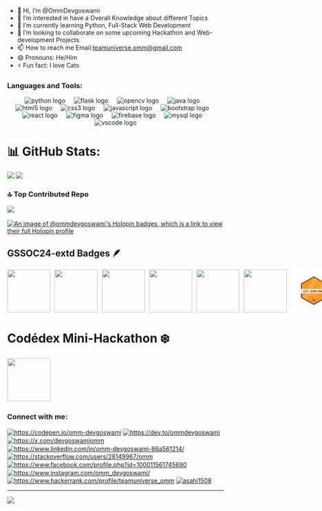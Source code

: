 - 👋 Hi, I’m @OmmDevgoswami
- 👀 I’m interested in have a Overall Knowledge about different Topics
- 🌱 I’m currently learning Python, Full-Stack Web Development
- 💞️ I’m looking to collaborate on some upcoming Hackathon and Web-development Projects
- 📫 How to reach me Email:teamuniverse.omm@gmail.com
- 😄 Pronouns: He/Him
- ⚡ Fun fact: I love Cats

<h3 align="left">Languages and Tools:</h3>
<div align="center">
  <img src="https://cdn.jsdelivr.net/gh/devicons/devicon/icons/python/python-original.svg" height="30" alt="python logo"  />
  <img width="12" />
  <img src="https://cdn.jsdelivr.net/gh/devicons/devicon/icons/flask/flask-original.svg" height="30" alt="flask logo"  />
  <img width="12" />
  <img src="https://cdn.jsdelivr.net/gh/devicons/devicon/icons/opencv/opencv-original.svg" height="30" alt="opencv logo"  />
  <img width="12" />
  <img src="https://cdn.jsdelivr.net/gh/devicons/devicon/icons/java/java-original.svg" height="30" alt="java logo"  />
  <img width="12" />
  <img src="https://cdn.jsdelivr.net/gh/devicons/devicon/icons/html5/html5-original.svg" height="30" alt="html5 logo"  />
  <img width="12" />
  <img src="https://cdn.jsdelivr.net/gh/devicons/devicon/icons/css3/css3-original.svg" height="30" alt="css3 logo"  />
  <img width="12" />
  <img src="https://cdn.jsdelivr.net/gh/devicons/devicon/icons/javascript/javascript-original.svg" height="30" alt="javascript logo"  />
  <img width="12" />
  <img src="https://cdn.jsdelivr.net/gh/devicons/devicon/icons/bootstrap/bootstrap-original.svg" height="30" alt="bootstrap logo"  />
  <img width="12" />
  <img src="https://cdn.jsdelivr.net/gh/devicons/devicon/icons/react/react-original.svg" height="30" alt="react logo"  />
  <img width="12" />
  <img src="https://cdn.jsdelivr.net/gh/devicons/devicon/icons/figma/figma-original.svg" height="30" alt="figma logo"  />
  <img width="12" />
  <img src="https://cdn.jsdelivr.net/gh/devicons/devicon/icons/firebase/firebase-plain.svg" height="30" alt="firebase logo"  />
  <img width="12" />
  <img src="https://cdn.jsdelivr.net/gh/devicons/devicon/icons/mysql/mysql-original.svg" height="30" alt="mysql logo"  />
  <img width="12" />
  <img src="https://cdn.jsdelivr.net/gh/devicons/devicon/icons/vscode/vscode-original.svg" height="30" alt="vscode logo"  />
</div>

# 📊 GitHub Stats:
![](https://github-readme-stats.vercel.app/api?username=OmmDevgoswami&theme=aura&hide_border=false&include_all_commits=true&count_private=true)
![](https://github-readme-stats.vercel.app/api/top-langs/?username=OmmDevgoswami&theme=aura&hide_border=false&include_all_commits=true&count_private=true&layout=compact)

### 🔝 Top Contributed Repo
![](https://github-contributor-stats.vercel.app/api?username=OmmDevgoswami&limit=5&theme=dark&combine_all_yearly_contributions=true)

<!---
OmmDevgoswami/OmmDevgoswami is a ✨ special ✨ repository because its `README.md` (this file) appears on your GitHub profile.
You can click the Preview link to take a look at your changes.
--->
[![An image of @ommdevgoswami's Holopin badges, which is a link to view their full Holopin profile](https://holopin.me/ommdevgoswami)](https://holopin.io/@ommdevgoswami)

## GSSOC24-extd Badges 🪶
<div style='display:flex; align-items:center; gap: 10px;' align='center'>
<img src="https://res.cloudinary.com/deuwunijk/image/upload/v1729841812/Postman_Badge_pgp7of.png" width="100px" height="100px" />
  <img src="https://res.cloudinary.com/deuwunijk/image/upload/v1729841824/Explorer_Badge_pfgywg.png" width="100px" height="100px" />
  <img src="https://res.cloudinary.com/deuwunijk/image/upload/v1729841837/Adventurer_Badge_zjypmc.png" width="100px" height="100px" />
  <img src="https://res.cloudinary.com/deuwunijk/image/upload/v1729841849/Trailblazer_Badge_xsahng.png" width="100px" height="100px" />
  <img src="https://res.cloudinary.com/deuwunijk/image/upload/v1729841860/Summit_Seeker_Badge_ska1lq.png" width="100px" height="100px" />
  <img src="https://res.cloudinary.com/deuwunijk/image/upload/v1729841868/Champion_Badge_plojtc.png" width="100px" height="100px" />
  <img src="https://raw.githubusercontent.com/GSSoC24/Contributor/refs/heads/main/assets/Git%20Explorer.png" width="100px" height="100px" />
</details>
</div>

# Codédex Mini-Hackathon ❄️
<div style='display:flex; align-items:center; gap: 10px;' align='center'>
  <a href="https://www.credential.net/27297933-623d-4b02-9476-b70e8526f28f#acc.jYtZAmTo" style="text-decoration:none">
    <img src="https://i.postimg.cc/jSbkW21W/8318922e-e125-41a7-ab45-7f7f0670fa50.png" width="100px" height="100px" />
  </a>
</div>

<h3 align="left">Connect with me:</h3>
<p align="left">
<a href="https://codepen.io/https://codepen.io/omm-devgoswami" target="blank"><img align="center" src="https://raw.githubusercontent.com/rahuldkjain/github-profile-readme-generator/master/src/images/icons/Social/codepen.svg" alt="https://codepen.io/omm-devgoswami" height="30" width="40" /></a>
<a href="https://dev.to/https://dev.to/ommdevgoswami" target="blank"><img align="center" src="https://raw.githubusercontent.com/rahuldkjain/github-profile-readme-generator/master/src/images/icons/Social/devto.svg" alt="https://dev.to/ommdevgoswami" height="30" width="40" /></a>
<a href="https://twitter.com/https://x.com/devgoswamiomm" target="blank"><img align="center" src="https://raw.githubusercontent.com/rahuldkjain/github-profile-readme-generator/master/src/images/icons/Social/twitter.svg" alt="https://x.com/devgoswamiomm" height="30" width="40" /></a>
<a href="https://linkedin.com/in/https://www.linkedin.com/in/omm-devgoswami-86a561214/" target="blank"><img align="center" src="https://raw.githubusercontent.com/rahuldkjain/github-profile-readme-generator/master/src/images/icons/Social/linked-in-alt.svg" alt="https://www.linkedin.com/in/omm-devgoswami-86a561214/" height="30" width="40" /></a>
<a href="https://stackoverflow.com/users/https://stackoverflow.com/users/28149967/omm" target="blank"><img align="center" src="https://raw.githubusercontent.com/rahuldkjain/github-profile-readme-generator/master/src/images/icons/Social/stack-overflow.svg" alt="https://stackoverflow.com/users/28149967/omm" height="30" width="40" /></a>
<a href="https://fb.com/https://www.facebook.com/profile.php?id=100011561745690" target="blank"><img align="center" src="https://raw.githubusercontent.com/rahuldkjain/github-profile-readme-generator/master/src/images/icons/Social/facebook.svg" alt="https://www.facebook.com/profile.php?id=100011561745690" height="30" width="40" /></a>
<a href="https://instagram.com/https://www.instagram.com/omm_devgoswami/" target="blank"><img align="center" src="https://raw.githubusercontent.com/rahuldkjain/github-profile-readme-generator/master/src/images/icons/Social/instagram.svg" alt="https://www.instagram.com/omm_devgoswami/" height="30" width="40" /></a>
<a href="https://www.hackerrank.com/https://www.hackerrank.com/profile/teamuniverse_omm" target="blank"><img align="center" src="https://raw.githubusercontent.com/rahuldkjain/github-profile-readme-generator/master/src/images/icons/Social/hackerrank.svg" alt="https://www.hackerrank.com/profile/teamuniverse_omm" height="30" width="40" /></a>
<a href="https://discord.gg/asahi1508" target="blank"><img align="center" src="https://raw.githubusercontent.com/rahuldkjain/github-profile-readme-generator/master/src/images/icons/Social/discord.svg" alt="asahi1508" height="30" width="40" /></a>
</p>

---
[![](https://visitcount.itsvg.in/api?id=OmmDevgoswami&icon=2&color=3)](https://visitcount.itsvg.in)

<!-- Proudly created with GPRM ( https://gprm.itsvg.in ) -->
